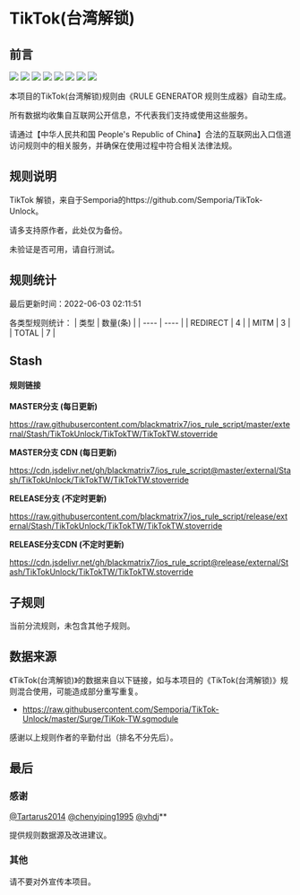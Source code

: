 # TikTok(台湾解锁)

## 前言

![](https://shields.io/badge/-移除重复规则-ff69b4) ![](https://shields.io/badge/-DOMAIN与DOMAIN--SUFFIX合并-green) ![](https://shields.io/badge/-DOMAIN--SUFFIX间合并-critical) ![](https://shields.io/badge/-DOMAIN与DOMAIN--KEYWORD合并-9cf) ![](https://shields.io/badge/-DOMAIN--SUFFIX与DOMAIN--KEYWORD合并-blue) ![](https://shields.io/badge/-IP--CIDR(6)合并-blueviolet) ![](https://shields.io/badge/-MITM--HOSTNAME合并-brightgreen) ![](https://shields.io/badge/-正则推导HOSTNAME-033da7) 

本项目的TikTok(台湾解锁)规则由《RULE GENERATOR 规则生成器》自动生成。

所有数据均收集自互联网公开信息，不代表我们支持或使用这些服务。

请通过【中华人民共和国 People's Republic of China】合法的互联网出入口信道访问规则中的相关服务，并确保在使用过程中符合相关法律法规。
## 规则说明
TikTok 解锁，来自于Semporia的https://github.com/Semporia/TikTok-Unlock。

请多支持原作者，此处仅为备份。

未验证是否可用，请自行测试。

## 规则统计

最后更新时间：2022-06-03 02:11:51

各类型规则统计：
| 类型 | 数量(条)  | 
| ---- | ----  |
| REDIRECT | 4  | 
| MITM | 3  | 
| TOTAL | 7  | 


## Stash 

#### 规则链接
**MASTER分支 (每日更新)**

https://raw.githubusercontent.com/blackmatrix7/ios_rule_script/master/external/Stash/TikTokUnlock/TikTokTW/TikTokTW.stoverride

**MASTER分支 CDN (每日更新)**

https://cdn.jsdelivr.net/gh/blackmatrix7/ios_rule_script@master/external/Stash/TikTokUnlock/TikTokTW/TikTokTW.stoverride

**RELEASE分支 (不定时更新)**

https://raw.githubusercontent.com/blackmatrix7/ios_rule_script/release/external/Stash/TikTokUnlock/TikTokTW/TikTokTW.stoverride

**RELEASE分支CDN (不定时更新)**

https://cdn.jsdelivr.net/gh/blackmatrix7/ios_rule_script@release/external/Stash/TikTokUnlock/TikTokTW/TikTokTW.stoverride

## 子规则

当前分流规则，未包含其他子规则。


## 数据来源

《TikTok(台湾解锁)》的数据来自以下链接，如与本项目的《TikTok(台湾解锁)》规则混合使用，可能造成部分重写重复。

- https://raw.githubusercontent.com/Semporia/TikTok-Unlock/master/Surge/TiKok-TW.sgmodule


感谢以上规则作者的辛勤付出（排名不分先后）。

## 最后

### 感谢

[@Tartarus2014](https://github.com/Tartarus2014)  [@chenyiping1995](https://github.com/chenyiping1995) [@vhdj](https://github.com/vhdj)**

提供规则数据源及改进建议。

### 其他

请不要对外宣传本项目。